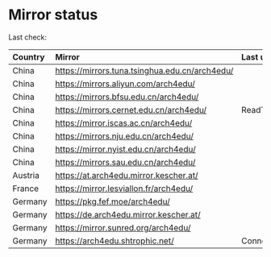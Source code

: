 <script src="./time.js"></script>
# Mirror status
Last check: <script type="text/javascript">localize(1760649607.9002924);</script>

|Country|Mirror|Last update|
|:------|:-----|:----------|
|China|https://mirrors.tuna.tsinghua.edu.cn/arch4edu/|<script type="text/javascript">localize(1760640297);</script>|
|China|https://mirrors.aliyun.com/arch4edu/|<script type="text/javascript">localize(1760597169);</script>|
|China|https://mirrors.bfsu.edu.cn/arch4edu/|<script type="text/javascript">localize(1760597169);</script>|
|China|https://mirrors.cernet.edu.cn/arch4edu/|ReadTimeout|
|China|https://mirror.iscas.ac.cn/arch4edu/|<script type="text/javascript">localize(1760640297);</script>|
|China|https://mirrors.nju.edu.cn/arch4edu/|<script type="text/javascript">localize(1760554012);</script>|
|China|https://mirror.nyist.edu.cn/arch4edu/|<script type="text/javascript">localize(1760597169);</script>|
|China|https://mirrors.sau.edu.cn/arch4edu/|<script type="text/javascript">localize(1756795646);</script>|
|Austria|https://at.arch4edu.mirror.kescher.at/|<script type="text/javascript">localize(1760640297);</script>|
|France|https://mirror.lesviallon.fr/arch4edu/|<script type="text/javascript">localize(1760597169);</script>|
|Germany|https://pkg.fef.moe/arch4edu/|<script type="text/javascript">localize(1760640297);</script>|
|Germany|https://de.arch4edu.mirror.kescher.at/|<script type="text/javascript">localize(1760640297);</script>|
|Germany|https://mirror.sunred.org/arch4edu/|<script type="text/javascript">localize(1760640297);</script>|
|Germany|https://arch4edu.shtrophic.net/|ConnectionError|

<script src="./tablefilter/tablefilter.js"></script>
<script src="./table.js"></script>